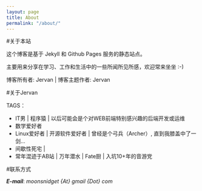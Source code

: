 ```yaml
---
layout: page
title: About
permalink: "/about/"
---
```


#关于本站

这个博客是基于 Jekyll 和 Github Pages 服务的静态站点。

主要用来分享在学习、工作和生活中的一些所闻所见所感，欢迎常来坐坐 :-)

博客所有者: Jervan | 博客主题作者: Jervan

#关于Jervan

TAGS：

* IT男 | 程序猿 | 以后可能会是个对WEB前端特别感兴趣的后端开发或运维
* 数学爱好者
* Linux爱好者 | 开源软件爱好者 | 曾经是个弓兵（Archer）, 直到我膝盖中了一剑...
* 间歇性死宅 | 
* 常年混迹于AB站 | 万年潜水 | Fate厨 | 入坑10+年的音游党
    

#联系方式

___E-mail___: _moonsnidget {At} gmail {Dot} com_